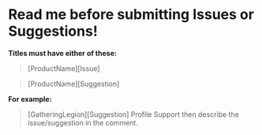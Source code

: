 # Read me before submitting Issues or Suggestions!

**Titles must have either of these:**

>[ProductName][Issue]

>[ProductName][Suggestion]

**For example:**

>[GatheringLegion][Suggestion] Profile Support
>then describe the issue/suggestion in the comment.
